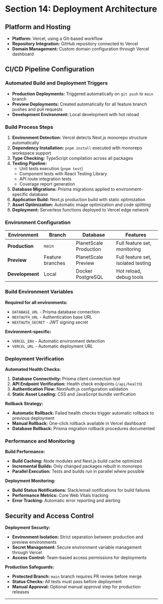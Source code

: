 # Section 14: Deployment Architecture

## Platform and Hosting

* **Platform:** Vercel, using a Git-based workflow
* **Repository Integration:** GitHub repository connected to Vercel
* **Domain Management:** Custom domain configuration through Vercel dashboard

## CI/CD Pipeline Configuration

### Automated Build and Deployment Triggers

* **Production Deployments:** Triggered automatically on `git push` to `main` branch
* **Preview Deployments:** Created automatically for all feature branch pushes and pull requests
* **Development Environment:** Local development with hot reload

### Build Process Steps

1. **Environment Detection:** Vercel detects Next.js monorepo structure automatically
2. **Dependency Installation:** `pnpm install` executed with monorepo workspace support
3. **Type Checking:** TypeScript compilation across all packages
4. **Testing Pipeline:** 
   - Unit tests execution (`pnpm test`)
   - Component tests with React Testing Library
   - API route integration tests
   - Coverage report generation
5. **Database Migrations:** Prisma migrations applied to environment-specific database
6. **Application Build:** Next.js production build with static optimization
7. **Asset Optimization:** Automatic image optimization and code splitting
8. **Deployment:** Serverless functions deployed to Vercel edge network

### Environment Configuration

| Environment | Branch | Database | Features |
|-------------|--------|----------|-----------|
| **Production** | `main` | PlanetScale Production | Full feature set, monitoring |
| **Preview** | Feature branches | PlanetScale Preview | Full feature set, isolated testing |
| **Development** | Local | Docker PostgreSQL | Hot reload, debug tools |

### Build Environment Variables

**Required for all environments:**
- `DATABASE_URL` - Prisma database connection
- `NEXTAUTH_URL` - Authentication base URL
- `NEXTAUTH_SECRET` - JWT signing secret

**Environment-specific:**
- `VERCEL_ENV` - Automatic environment detection
- `VERCEL_URL` - Automatic deployment URL

### Deployment Verification

**Automated Health Checks:**
1. **Database Connectivity:** Prisma client connection test
2. **API Endpoint Verification:** Health check endpoints (`/api/health`)
3. **Authentication Flow:** NextAuth.js configuration validation
4. **Static Asset Loading:** CSS and JavaScript bundle verification

**Rollback Strategy:**
- **Automatic Rollback:** Failed health checks trigger automatic rollback to previous deployment
- **Manual Rollback:** One-click rollback available in Vercel dashboard
- **Database Rollback:** Prisma migration rollback procedures documented

### Performance and Monitoring

**Build Performance:**
- **Build Caching:** Node modules and Next.js build cache optimized
- **Incremental Builds:** Only changed packages rebuilt in monorepo
- **Parallel Execution:** Tests and builds run in parallel where possible

**Deployment Monitoring:**
- **Build Status Notifications:** Slack/email notifications for build failures
- **Performance Metrics:** Core Web Vitals tracking
- **Error Tracking:** Automatic error reporting and alerting

## Security and Access Control

**Deployment Security:**
- **Environment Isolation:** Strict separation between production and preview environments
- **Secret Management:** Secure environment variable management through Vercel
- **Access Control:** Team-based access permissions for deployments

**Production Safeguards:**
- **Protected Branch:** `main` branch requires PR review before merge
- **Status Checks:** All tests must pass before deployment
- **Manual Approval:** Optional manual approval step for production releases

---
